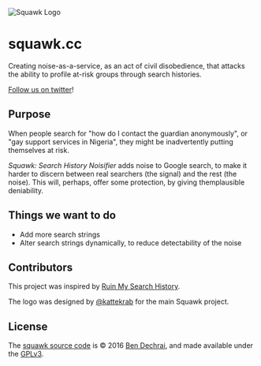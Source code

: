 ![Squawk Logo](https://squawk.cc/logo.png)

# squawk.cc

Creating noise-as-a-service, as an act of civil disobedience, that attacks the ability to profile at-risk groups through search histories.

[Follow us on twitter](https://twitter.com/squawkcc)!

## Purpose

When people search for "how do I contact the guardian anonymously", or "gay support services in Nigeria", they might be inadvertently putting themselves at risk.

_Squawk: Search History Noisifier_ adds noise to Google search, to make it harder to discern between real searchers (the signal) and the rest (the noise). This will, perhaps, offer some protection, by giving themplausible deniability.

## Things we want to do

*   Add more search strings
*   Alter search strings dynamically, to reduce detectability of the noise

## Contributors

This project was inspired by [Ruin My Search History](http://ruinmysearchhistory.com/).

The logo was designed by [@kattekrab](https://twitter.com/kattekrab) for the main Squawk project.

## License

The [squawk source code](https://github.com/bendechrai/squawk-search) is © 2016 [Ben Dechrai](https://twitter.com/bendechrai), and made available under the [GPLv3](https://github.com/bendechrai/squawk-search/blob/master/LICENSE.md).

